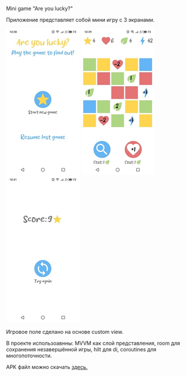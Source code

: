 Mini game "Are you lucky?"

Приложение представляет собой мини игру с 3 экранами.

![Screen1](screenshots/screen1.jpg)
![Screen2](screenshots/screen2.jpg)
![Screen3](screenshots/screen3.jpg)

Игровое поле сделано на основе custom view.

В проекте использоавнны: MVVM как слой представления, room для сохранения незавершённой игры, hilt для di, coroutines для многопоточности.

APK файл можно скачать [здесь.](https://github.com/ChufarnovEvgeniy/are-you-lucky/blob/c3966d23de90858b87d2bd54bbd91f60ce2ca2b8/app/release/app-release.apk)
